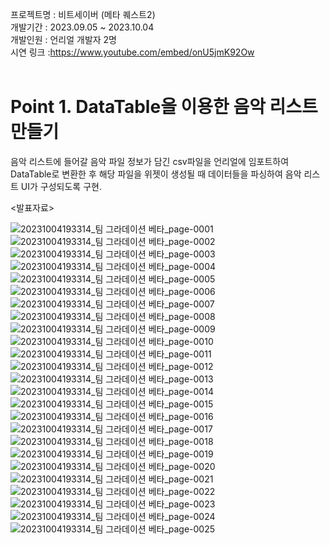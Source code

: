 프로젝트명 : 비트세이버 (메타 퀘스트2) <br>
개발기간 : 2023.09.05 ~ 2023.10.04<br>
개발인원 : 언리얼 개발자 2명<br>
시연 링크 :https://www.youtube.com/embed/onU5jmK92Ow <br>
<br>
<h1>Point 1. DataTable을 이용한 음악 리스트 만들기</h1>
<SongListUI.cpp>
음악 리스트에 들어갈 음악 파일 정보가 담긴 csv파일을 언리얼에 임포트하여 DataTable로 변환한 후 해당 파일을 위젯이 생성될 때 데이터들을 파싱하여 음악 리스트 UI가 구성되도록 구현.

<br>

<발표자료>
<br>

![20231004193314_팀 그라데이션 베타_page-0001](https://github.com/user-attachments/assets/b7c91789-7074-4770-ab4f-3fb7d3cbaa3c)
![20231004193314_팀 그라데이션 베타_page-0002](https://github.com/user-attachments/assets/4d5c5e34-4f64-47d0-baf6-e6a3fe210cdf)
![20231004193314_팀 그라데이션 베타_page-0003](https://github.com/user-attachments/assets/ddbf8585-d3e3-4f84-a6c4-218e21345a7c)
![20231004193314_팀 그라데이션 베타_page-0004](https://github.com/user-attachments/assets/e0675286-0b38-4c07-8236-8c9f6516bfe9)
![20231004193314_팀 그라데이션 베타_page-0005](https://github.com/user-attachments/assets/a504ed80-aeb4-4a0b-b0d5-4738efb72d3a)
![20231004193314_팀 그라데이션 베타_page-0006](https://github.com/user-attachments/assets/f16a8625-44ba-49a6-86d9-29faca7c65e6)
![20231004193314_팀 그라데이션 베타_page-0007](https://github.com/user-attachments/assets/4bd1a91a-46b9-4997-b60f-d360e1879e08)
![20231004193314_팀 그라데이션 베타_page-0008](https://github.com/user-attachments/assets/1aa91595-c9fd-4690-88dd-183593f80731)
![20231004193314_팀 그라데이션 베타_page-0009](https://github.com/user-attachments/assets/58dec667-7faf-4fa8-a16c-fb04e52db223)
![20231004193314_팀 그라데이션 베타_page-0010](https://github.com/user-attachments/assets/268a8e27-c9b8-4a5a-83ff-809315179c6b)
![20231004193314_팀 그라데이션 베타_page-0011](https://github.com/user-attachments/assets/42583a7c-6ddc-4b65-a54e-936ecd4dd424)
![20231004193314_팀 그라데이션 베타_page-0012](https://github.com/user-attachments/assets/7e67a309-126a-4561-93e7-c34d14b64996)
![20231004193314_팀 그라데이션 베타_page-0013](https://github.com/user-attachments/assets/e093b7bb-9364-4111-8fd9-d0717d63992b)
![20231004193314_팀 그라데이션 베타_page-0014](https://github.com/user-attachments/assets/81c55d14-1a78-4224-aa02-baf17d3a400d)
![20231004193314_팀 그라데이션 베타_page-0015](https://github.com/user-attachments/assets/23aaaf81-b40b-466e-9935-3092b5792c43)
![20231004193314_팀 그라데이션 베타_page-0016](https://github.com/user-attachments/assets/00b43651-2385-4716-8ebf-61dde1f964e5)
![20231004193314_팀 그라데이션 베타_page-0017](https://github.com/user-attachments/assets/93fca671-8b7c-4821-a9b1-4559954e2c74)
![20231004193314_팀 그라데이션 베타_page-0018](https://github.com/user-attachments/assets/017c3545-8fae-4c8b-ae30-a94e386f4766)
![20231004193314_팀 그라데이션 베타_page-0019](https://github.com/user-attachments/assets/c625909c-18b5-42e0-9a62-5cd0f7de7489)
![20231004193314_팀 그라데이션 베타_page-0020](https://github.com/user-attachments/assets/e2d70097-c575-4f25-806b-6d4bb08f1c70)
![20231004193314_팀 그라데이션 베타_page-0021](https://github.com/user-attachments/assets/a225c766-551a-4f7b-967a-f2386e5072cf)
![20231004193314_팀 그라데이션 베타_page-0022](https://github.com/user-attachments/assets/b39842a5-0db0-4ccb-8ecd-5d8322fbd5c2)
![20231004193314_팀 그라데이션 베타_page-0023](https://github.com/user-attachments/assets/8b8f289e-75ac-4c99-8e08-29d55b246ec1)
![20231004193314_팀 그라데이션 베타_page-0024](https://github.com/user-attachments/assets/1156aac7-3512-4008-b628-bb30e4eefb68)
![20231004193314_팀 그라데이션 베타_page-0025](https://github.com/user-attachments/assets/d3d54288-fb0e-4ab7-a3c2-e9e60aa9ba2e)
